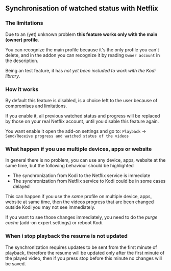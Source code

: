 ## Synchronisation of watched status with Netflix

### The limitations

Due to an (yet) unknown problem **this feature works only with the main (owner) profile**.

You can recognize the main profile because it's the only profile you can't delete, and in the addon you can recognize it by reading `Owner account` in the description.

Being an test feature, it has _not yet been included to work with the Kodi library_.

### How it works

By default this feature is disabled, is a choice left to the user because of compromises and limitations.

If you enable it, all previous watched status and progress will be replaced by those on your real Netflix account, until you disable this feature again.

You want enable it open the add-on settings and go to:
`Playback` -> `Send/Receive progress and watched status of the videos`

### What happen if you use multiple devices, apps or website

In general there is no problem, you can use any device, apps, website at the same time, but the following behaviour should be highlighted

- The synchronization from Kodi to the Netflix service is immediate
- The synchronization from Netflix service to Kodi could be in some cases delayed

This can happen if you use the _same_ profile on multiple device, apps, website at same time, then the videos progress that are been changed outside Kodi you may not see immediately.

If you want to see those changes immediately, you need to do the _purge cache_ (add-on expert settings) or reboot Kodi.

### When i stop playback the resume is not updated

The synchronization requires updates to be sent from the first minute of playback, therefore the resume will be updated only after the first minute of the played video, then if you press stop before this minute no changes will be saved.
